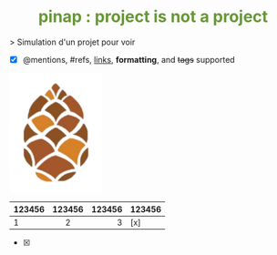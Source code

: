<h1 align="center" style="color:#669933">pinap : project is not a project</h1>
> Simulation d'un projet pour voir

- [x] @mentions, #refs, [links](), **formatting**, and <del>tags</del> supported

![pinap logo](pinap.png)

| 123456 | 123456 | 123456 | 123456 |
|:-|:-:|-:|-|
| 1 | 2 | 3 | [x] |

+ [x]
